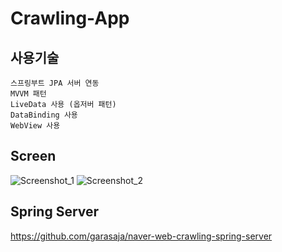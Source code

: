 # Crawling-App

## 사용기술
```
스프링부트 JPA 서버 연동
MVVM 패턴
LiveData 사용 (옵저버 패턴)
DataBinding 사용
WebView 사용
```

## Screen
![Screenshot_1](https://user-images.githubusercontent.com/59795407/94345399-6a95e180-0060-11eb-8b63-c5bf9e465cb3.png)
![Screenshot_2](https://user-images.githubusercontent.com/59795407/94345442-c2cce380-0060-11eb-8e74-8ec601dff4b8.png)

## Spring Server
https://github.com/garasaja/naver-web-crawling-spring-server
